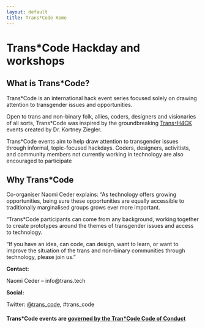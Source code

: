 ```yaml
---
layout: default
title: Trans*Code Home
---
```


# Trans*Code Hackday and workshops

## What is Trans*Code?

Trans*Code is an international  hack event series focused solely on drawing attention to transgender issues and opportunities.

Open to trans and non-binary folk, allies, coders, designers and visionaries of all sorts, Trans*Code was inspired by the groundbreaking [Trans`*`H4CK](http://www.transhack.org/)  events created by Dr. Kortney Ziegler. 

Trans*Code events aim to help draw attention to transgender issues through informal, topic-focused hackdays. Coders, designers, activitists, and community members not currently working in technology are also encouraged to participate

## Why Trans*Code
Co-organiser Naomi Ceder explains: “As technology offers growing opportunities, being sure these opportunities are equally accessible to traditionally marginalised groups grows ever more important.

“Trans*Code participants can come from any background, working together to create prototypes around the themes of transgender issues and access to technology.

“If you have an idea, can code, can design, want to learn, or want to improve the situation of the trans and non-binary communities through technology, please join us.”

<p><b>Contact:</b></p>
<p>Naomi Ceder &#8211; info@trans.tech</p>
<p><b>Social:</b></p>
  <p>Twitter: <a href="https://twitter.com/trans_code">@trans_code</a>, #trans_code<br /></p>
 <h4>Trans*Code events are <a href="code_of_conduct/">governed by the Tran*Code Code of Conduct</a></h4>

